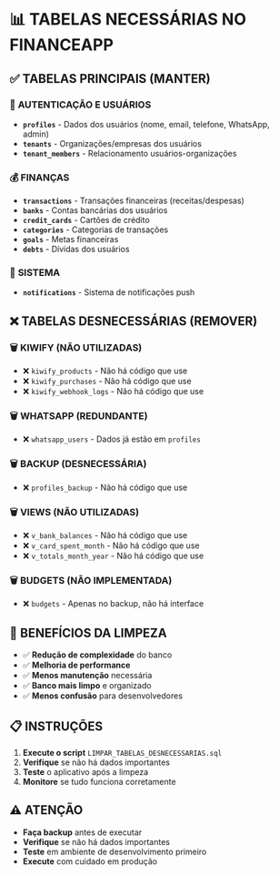 # 📊 TABELAS NECESSÁRIAS NO FINANCEAPP

## ✅ TABELAS PRINCIPAIS (MANTER)

### 👥 **AUTENTICAÇÃO E USUÁRIOS**
- **`profiles`** - Dados dos usuários (nome, email, telefone, WhatsApp, admin)
- **`tenants`** - Organizações/empresas dos usuários
- **`tenant_members`** - Relacionamento usuários-organizações

### 💰 **FINANÇAS**
- **`transactions`** - Transações financeiras (receitas/despesas)
- **`banks`** - Contas bancárias dos usuários
- **`credit_cards`** - Cartões de crédito
- **`categories`** - Categorias de transações
- **`goals`** - Metas financeiras
- **`debts`** - Dívidas dos usuários

### 🔔 **SISTEMA**
- **`notifications`** - Sistema de notificações push

## ❌ TABELAS DESNECESSÁRIAS (REMOVER)

### 🗑️ **KIWIFY (NÃO UTILIZADAS)**
- ❌ `kiwify_products` - Não há código que use
- ❌ `kiwify_purchases` - Não há código que use
- ❌ `kiwify_webhook_logs` - Não há código que use

### 🗑️ **WHATSAPP (REDUNDANTE)**
- ❌ `whatsapp_users` - Dados já estão em `profiles`

### 🗑️ **BACKUP (DESNECESSÁRIA)**
- ❌ `profiles_backup` - Não há código que use

### 🗑️ **VIEWS (NÃO UTILIZADAS)**
- ❌ `v_bank_balances` - Não há código que use
- ❌ `v_card_spent_month` - Não há código que use
- ❌ `v_totals_month_year` - Não há código que use

### 🗑️ **BUDGETS (NÃO IMPLEMENTADA)**
- ❌ `budgets` - Apenas no backup, não há interface

## 🎯 **BENEFÍCIOS DA LIMPEZA**

- ✅ **Redução de complexidade** do banco
- ✅ **Melhoria de performance** 
- ✅ **Menos manutenção** necessária
- ✅ **Banco mais limpo** e organizado
- ✅ **Menos confusão** para desenvolvedores

## 📋 **INSTRUÇÕES**

1. **Execute o script** `LIMPAR_TABELAS_DESNECESSARIAS.sql`
2. **Verifique** se não há dados importantes
3. **Teste** o aplicativo após a limpeza
4. **Monitore** se tudo funciona corretamente

## ⚠️ **ATENÇÃO**

- **Faça backup** antes de executar
- **Verifique** se não há dados importantes
- **Teste** em ambiente de desenvolvimento primeiro
- **Execute** com cuidado em produção
